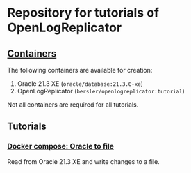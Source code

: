 # Repository for tutorials of OpenLogReplicator

## [Containers](Docker-images/README.md) 

The following containers are available for creation:
1. Oracle 21.3 XE (`oracle/database:21.3.0-xe`)
2. OpenLogReplicator (`bersler/openlogreplicator:tutorial`)

Not all containers are required for all tutorials.

## Tutorials

### [Docker compose: Oracle to file](DockerCompose-Oracle-to-file/README.md)

Read from Oracle 21.3 XE and write changes to a file.
